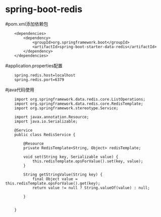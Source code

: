# spring-boot-redis

#pom.xml添加依赖包

        <dependencies>
            <dependency>
                <groupId>org.springframework.boot</groupId>
                <artifactId>spring-boot-starter-data-redis</artifactId>
            </dependency>
        </dependencies>
        
#application.properties配置

        spring.redis.host=localhost
        spring.redis.port=6379

#java代码使用

        import org.springframework.data.redis.core.ListOperations;
        import org.springframework.data.redis.core.RedisTemplate;
        import org.springframework.stereotype.Service;
        
        import javax.annotation.Resource;
        import java.io.Serializable;
        
        @Service
        public class RedisService {
        
            @Resource
            private RedisTemplate<String, Object> redisTemplate;
        
            void set(String key, Serializable value) {
                this.redisTemplate.opsForValue().set(key, value);
            }
        
            String getStringValue(String key) {
                final Object value = this.redisTemplate.opsForValue().get(key);
                return value != null ? String.valueOf(value) : null;
        
            }
        
        
        }
